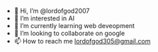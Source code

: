 - 👋 Hi, I’m @lordofgod2007
- 👀 I’m interested in AI
- 🌱 I’m currently learning web deveopment
- 💞️ I’m looking to collaborate on google
- 📫 How to reach me lordofgod305@gmail.com

<!---
lordofgod2007/lordofgod2007 is a ✨ special ✨ repository because its `README.md` (this file) appears on your GitHub profile.
You can click the Preview link to take a look at your changes.
--->
